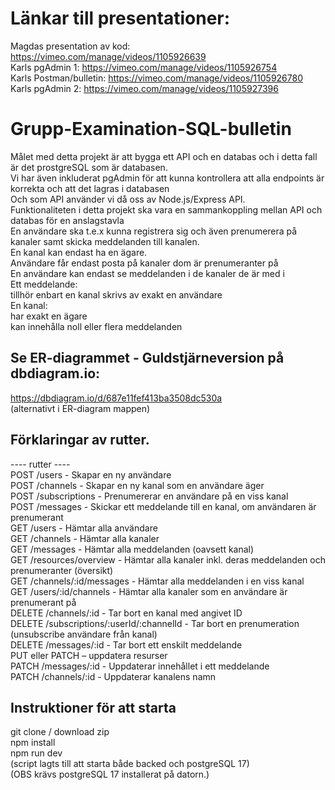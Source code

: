 # Länkar till presentationer:<br>

Magdas presentation av kod: https://vimeo.com/manage/videos/1105926639<br>
Karls pgAdmin 1: https://vimeo.com/manage/videos/1105926754<br>
Karls Postman/bulletin: https://vimeo.com/manage/videos/1105926780<br>
Karls pgAdmin 2: https://vimeo.com/manage/videos/1105927396

# Grupp-Examination-SQL-bulletin<br>

Målet med detta projekt är att bygga ett API och en databas och i detta fall är det prostgreSQL som är databasen.<br>
Vi har även inkluderat pgAdmin för att kunna kontrollera att alla endpoints är korrekta och att det lagras i databasen<br>
Och som API använder vi då oss av Node.js/Express API.<br>
Funktionaliteten i detta projekt ska vara en sammankoppling mellan API och databas för en anslagstavla<br>
En användare ska t.e.x kunna registrera sig och även prenumerera på kanaler samt skicka meddelanden till kanalen.<br>
En kanal kan endast ha en ägare.<br>
Användare får endast posta på kanaler dom är prenumeranter på<br>
En användare kan endast se meddelanden i de kanaler de är med i<br>
Ett meddelande:<br>
tillhör enbart en kanal
skrivs av exakt en användare<br>
En kanal:<br>
har exakt en ägare<br>
kan innehålla noll eller flera meddelanden<br>

## Se ER-diagrammet - Guldstjärneversion på dbdiagram.io:

https://dbdiagram.io/d/687e11fef413ba3508dc530a
<br>
(alternativt i ER-diagram mappen)<br>

## Förklaringar av rutter.

---- rutter ----<br>
POST /users - Skapar en ny användare<br>
POST /channels - Skapar en ny kanal som en användare äger<br>
POST /subscriptions - Prenumererar en användare på en viss kanal<br>
POST /messages - Skickar ett meddelande till en kanal, om användaren är prenumerant<br>
GET /users - Hämtar alla användare<br>
GET /channels - Hämtar alla kanaler<br>
GET /messages - Hämtar alla meddelanden (oavsett kanal)<br>
GET /resources/overview - Hämtar alla kanaler inkl. deras meddelanden och prenumeranter (översikt)<br>
GET /channels/:id/messages - Hämtar alla meddelanden i en viss kanal<br>
GET /users/:id/channels - Hämtar alla kanaler som en användare är prenumerant på<br>
DELETE /channels/:id - Tar bort en kanal med angivet ID<br>
DELETE /subscriptions/:userId/:channelId - Tar bort en prenumeration (unsubscribe användare från kanal)<br>
DELETE /messages/:id - Tar bort ett enskilt meddelande<br>
PUT eller PATCH – uppdatera resurser <br>
PATCH /messages/:id - Uppdaterar innehållet i ett meddelande<br>
PATCH /channels/:id - Uppdaterar kanalens namn<br>

## Instruktioner för att starta

git clone / download zip<br>
npm install<br>
npm run dev<br>
(script lagts till att starta både backed och postgreSQL 17)<br>
(OBS krävs postgreSQL 17 installerat på datorn.)
